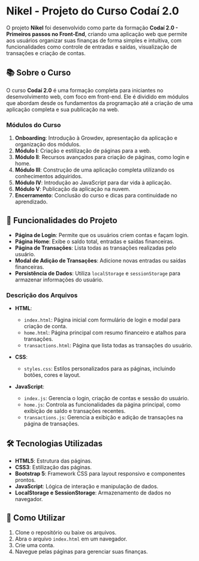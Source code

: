 # Nikel - Projeto do Curso Codaí 2.0

O projeto **Nikel** foi desenvolvido como parte da formação **Codaí 2.0 - Primeiros passos no Front-End**, criando uma aplicação web que permite aos usuários organizar suas finanças de forma simples e intuitiva, com funcionalidades como controle de entradas e saídas, visualização de transações e criação de contas.

## 📚 Sobre o Curso

O curso **Codaí 2.0** é uma formação completa para iniciantes no desenvolvimento web, com foco em front-end. Ele é dividido em módulos que abordam desde os fundamentos da programação até a criação de uma aplicação completa e sua publicação na web.

### Módulos do Curso

1. **Onboarding**: Introdução à Growdev, apresentação da aplicação e organização dos módulos.
2. **Módulo I**: Criação e estilização de páginas para a web.
3. **Módulo II**: Recursos avançados para criação de páginas, como login e home.
4. **Módulo III**: Construção de uma aplicação completa utilizando os conhecimentos adquiridos.
5. **Módulo IV**: Introdução ao JavaScript para dar vida à aplicação.
6. **Módulo V**: Publicação da aplicação na nuvem.
7. **Encerramento**: Conclusão do curso e dicas para continuidade no aprendizado.

## 🚀 Funcionalidades do Projeto

- **Página de Login**: Permite que os usuários criem contas e façam login.
- **Página Home**: Exibe o saldo total, entradas e saídas financeiras.
- **Página de Transações**: Lista todas as transações realizadas pelo usuário.
- **Modal de Adição de Transações**: Adicione novas entradas ou saídas financeiras.
- **Persistência de Dados**: Utiliza `localStorage` e `sessionStorage` para armazenar informações do usuário.

### Descrição dos Arquivos

- **HTML**:
  - `index.html`: Página inicial com formulário de login e modal para criação de conta.
  - `home.html`: Página principal com resumo financeiro e atalhos para transações.
  - `transactions.html`: Página que lista todas as transações do usuário.

- **CSS**:
  - `styles.css`: Estilos personalizados para as páginas, incluindo botões, cores e layout.

- **JavaScript**:
  - `index.js`: Gerencia o login, criação de contas e sessão do usuário.
  - `home.js`: Controla as funcionalidades da página principal, como exibição de saldo e transações recentes.
  - `transactions.js`: Gerencia a exibição e adição de transações na página de transações.

## 🛠 Tecnologias Utilizadas

- **HTML5**: Estrutura das páginas.
- **CSS3**: Estilização das páginas.
- **Bootstrap 5**: Framework CSS para layout responsivo e componentes prontos.
- **JavaScript**: Lógica de interação e manipulação de dados.
- **LocalStorage e SessionStorage**: Armazenamento de dados no navegador.

## 📖 Como Utilizar

1. Clone o repositório ou baixe os arquivos.
2. Abra o arquivo `index.html` em um navegador.
3. Crie uma conta.
4. Navegue pelas páginas para gerenciar suas finanças.


